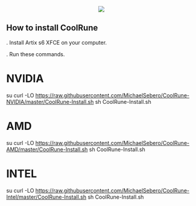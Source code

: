<p align="center">
	<img src="https://i.postimg.cc/VLTRqVvW/logo.png" />

## How to install CoolRune

. Install Artix s6 XFCE on your computer.

. Run these commands.

# NVIDIA

su
curl -LO https://raw.githubusercontent.com/MichaelSebero/CoolRune-NVIDIA/master/CoolRune-Install.sh
sh CoolRune-Install.sh

# AMD

su
curl -LO https://raw.githubusercontent.com/MichaelSebero/CoolRune-AMD/master/CoolRune-Install.sh
sh CoolRune-Install.sh

# INTEL

su
curl -LO https://raw.githubusercontent.com/MichaelSebero/CoolRune-Intel/master/CoolRune-Install.sh
sh CoolRune-Install.sh
